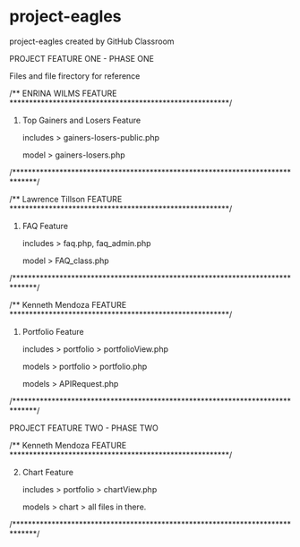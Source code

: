 # project-eagles
project-eagles created by GitHub Classroom

PROJECT FEATURE ONE - PHASE ONE

Files and file firectory for reference

/** ENRINA WILMS FEATURE ********************************************************/

1. Top Gainers and Losers Feature

    includes > gainers-losers-public.php
    
    model > gainers-losers.php

/******************************************************************************/

/** Lawrence Tillson FEATURE ********************************************************/

1. FAQ Feature

    includes > faq.php, faq_admin.php
    
    model > FAQ_class.php

/******************************************************************************/

/** Kenneth Mendoza FEATURE ********************************************************/

1. Portfolio Feature

    includes > portfolio > portfolioView.php
    
    models > portfolio > portfolio.php
    
    models > APIRequest.php

/******************************************************************************/

PROJECT FEATURE TWO - PHASE TWO

/** Kenneth Mendoza FEATURE ********************************************************/

2. Chart Feature

    includes > portfolio > chartView.php
    
    models > chart > all files in there.

/******************************************************************************/


